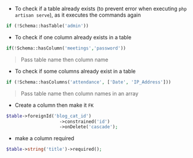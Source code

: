 - To check if a table already exists (to prevent error when executing `php artisan serve`), as it executes the commands again
````php
if (!Schema::hasTable('admin'))
````


- To check if one column already exists in a table
````php
if(!Schema::hasColumn('meetings','password'))
````
> Pass table name then column name


- To check if some columns already exist in a table
````php
if (!Schema::hasColumns('attendance', ['Date', 'IP_Address']))
````
> Pass table name then column names in an array


- Create a column then make it `FK`
````php
$table->foreignId('blog_cat_id')
                    ->constrained('id')
                    ->onDelete('cascade');
````

- make a column required
````php		
$table->string('title')->required();
````